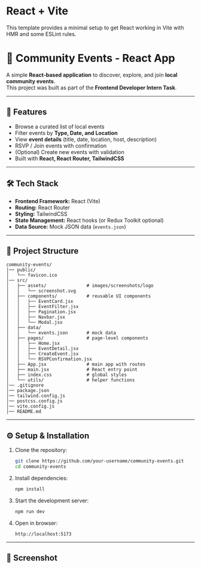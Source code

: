 # React + Vite

This template provides a minimal setup to get React working in Vite with HMR and some ESLint rules.

# 🌟 Community Events - React App

A simple **React-based application** to discover, explore, and join **local community events**.  
This project was built as part of the **Frontend Developer Intern Task**.

---

## 🚀 Features

- Browse a curated list of local events
- Filter events by **Type, Date, and Location**
- View **event details** (title, date, location, host, description)
- RSVP / Join events with confirmation
- (Optional) Create new events with validation
- Built with **React, React Router, TailwindCSS**

---

## 🛠 Tech Stack

- **Frontend Framework:** React (Vite)
- **Routing:** React Router
- **Styling:** TailwindCSS
- **State Management:** React hooks (or Redux Toolkit optional)
- **Data Source:** Mock JSON data (`events.json`)

---

## 📂 Project Structure

```
community-events/
│── public/
│   └── favicon.ico
│── src/
│   ├── assets/               # images/screenshots/logo
│   │   └── screenshot.svg
│   ├── components/           # reusable UI components
│   │   ├── EventCard.jsx
│   │   ├── EventFilter.jsx
│   │   ├── Pagination.jsx
│   │   ├── Navbar.jsx
│   │   └── Modal.jsx
│   ├── data/
│   │   └── events.json       # mock data
│   ├── pages/                # page-level components
│   │   ├── Home.jsx
│   │   ├── EventDetail.jsx
│   │   ├── CreateEvent.jsx
│   │   └── RSVPConfirmation.jsx
│   ├── App.jsx               # main app with routes
│   ├── main.jsx              # React entry point
│   ├── index.css             # global styles
│   └── utils/                # helper functions
│── .gitignore
│── package.json
│── tailwind.config.js
│── postcss.config.js
│── vite.config.js
│── README.md
```

---

## ⚙️ Setup & Installation

1. Clone the repository:
   ```bash
   git clone https://github.com/your-username/community-events.git
   cd community-events
   ```

2. Install dependencies:
   ```bash
   npm install
   ```

3. Start the development server:
   ```bash
   npm run dev
   ```

4. Open in browser:
   ```
   http://localhost:5173
   ```

---

## 📸 Screenshot

